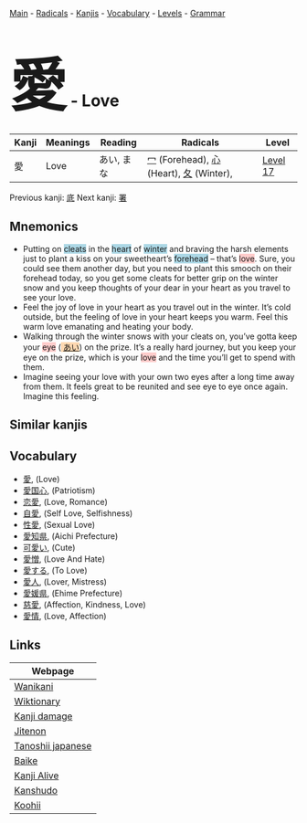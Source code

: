 <style> bigfont {font-size: 100px}</style>
[Main](../index.md) -
[Radicals](../radicals.md) -
[Kanjis](../kanjis.md) -
[Vocabulary](../vocabulary.md) -
[Levels](../levels.md) -
[Grammar](../grammar.md)
# <bigfont> 愛</bigfont> - Love 

| Kanji | Meanings | Reading | Radicals | Level |
| --- | --- | --- | --- | --- |
| 愛 | Love | あい, まな | [冖](../radicals/冖.md) (Forehead), [心](../radicals/心.md) (Heart), [夂](../radicals/夂.md) (Winter),  | [Level 17](../levels/wk_level17.md) |

Previous kanji: [底](底.md) Next kanji: [署](署.md) 

## Mnemonics
 * Putting on <span style="background-color:#ADD8E6"> cleats</span> in the <span style="background-color:#ADD8E6"> heart</span> of <span style="background-color:#ADD8E6"> winter</span> and braving the harsh elements just to plant a kiss on your sweetheart’s <span style="background-color:#ADD8E6"> forehead</span> – that’s <span style="background-color:#ffcccb"> love</span>. Sure, you could see them another day, but you need to plant this smooch on their forehead today, so you get some cleats for better grip on the winter snow and you keep thoughts of your dear in your heart as you travel to see your love.
* Feel the joy of love in your heart as you travel out in the winter. It’s cold outside, but the feeling of love in your heart keeps you warm. Feel this warm love emanating and heating your body.
* Walking through the winter snows with your cleats on, you’ve gotta keep your <span style="background-color:#ffcccb"> eye</span> (<span style="background-color:#fed8b1"> [あい](https://jisho.org/search/あい)</span>) on the prize. It’s a really hard journey, but you keep your eye on the prize, which is your <span style="background-color:#ffcccb"> love</span> and the time you’ll get to spend with them.
* Imagine seeing your love with your own two eyes after a long time away from them. It feels great to be reunited and see eye to eye once again. Imagine this feeling.


## Similar kanjis
 


## Vocabulary
 * [愛](../vocabulary/愛.md), (Love)
* [愛国心](../vocabulary/愛.md), (Patriotism)
* [恋愛](../vocabulary/愛.md), (Love, Romance)
* [自愛](../vocabulary/愛.md), (Self Love, Selfishness)
* [性愛](../vocabulary/愛.md), (Sexual Love)
* [愛知県](../vocabulary/愛.md), (Aichi Prefecture)
* [可愛い](../vocabulary/愛.md), (Cute)
* [愛憎](../vocabulary/愛.md), (Love And Hate)
* [愛する](../vocabulary/愛.md), (To Love)
* [愛人](../vocabulary/愛.md), (Lover, Mistress)
* [愛媛県](../vocabulary/愛.md), (Ehime Prefecture)
* [慈愛](../vocabulary/愛.md), (Affection, Kindness, Love)
* [愛情](../vocabulary/愛.md), (Love, Affection)



## Links 

| Webpage |
| --- |
| [Wanikani          ](https://www.wanikani.com/kanji/愛) |
| [Wiktionary        ](https://en.wiktionary.org/wiki/愛) |
| [Kanji damage      ](http://www.kanjidamage.com/kanji/search?utf8=✓&q=愛) |
| [Jitenon           ](https://jitenon.com/kanji/愛) |
| [Tanoshii japanese ](https://www.tanoshiijapanese.com/dictionary/kanji.cfm?k=愛) |
| [Baike             ](https://baike.baidu.com/item/愛) |
| [Kanji Alive       ](https://app.kanjialive.com/愛) |
| [Kanshudo          ](https://www.kanshudo.com/searchmn?q=愛) |
| [Koohii            ](https://kanji.koohii.com/study/kanji/愛) |

